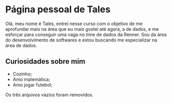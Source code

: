 # Página pessoal de Tales

Olá, meu nome é Tales, entrei nesse curso com o objetivo de me aprofundar mais na área que eu mais gostei até agora, a de dados, e me esforçar para conseguir uma vaga no time de dados da Renner. Sou da área do desenvolvimento de softwares e estou buscando me especializar na área de dados.

## Curiosidades sobre mim
- Cozinho;
- Amo matemática;
- Amo jogar futebol;

Os três arquivos vazios foram removidos.
